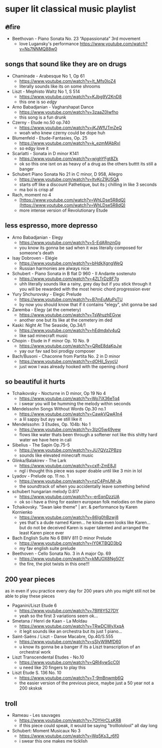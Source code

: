 # super lit classical music playlist

## 🔥fire 
- Beethovan - Piano Sonata No. 23 “Appassionata” 3rd movement
	- love Lugansky's performance https://www.youtube.com/watch?v=Ns7NNMQ88w0
 
## songs that sound like they are on drugs
- Chaminade - Arabesque No 1, Op 61
	- https://www.youtube.com/watch?v=It_Mfs0loZ4
	- literally sounds like its on some shrooms
- Liszt - Mephisto Waltz No 1, S 514
	- https://www.youtube.com/watch?v=KJbg9V2KnD8
	- this one is so *edgy*
- Arno Babadjanian - Vagharshapat Dance
	- https://www.youtube.com/watch?v=3zaaZ0Iwfho
	- this song is a fun drunk
- Czerny - Etude no.50 op.740
	- https://www.youtube.com/watch?v=jKJWfUTmZeQ
	- woah who knew czerny could be dope huh
- Blumenfeld - Etude-Fantasies, Op. 25
	- https://www.youtube.com/watch?v=k_ezmMAbRxI
	- so edgy love it
- Scarlatti - Sonata in D minor K141
	- https://www.youtube.com/watch?v=wjghYFgt8Zk
	- ok so this one isnt on as heavy of a drug as the others butttt its still a banger
- Schubert Piano Sonata No 21 in C minor, D 958, Allegro
	- https://www.youtube.com/watch?v=ltvKcZ9U5QA
	- starts off like a discount Pathetique, but its j chilling in like 3 seconds
	- ma boi is crisp af
- Rach, moment no 4
	- [https://www.youtube.com/watch?v=WhLDse5R8dQ](https://www.youtube.com/watch?v=WhLDse5R8dQ)
	- more intense version of Revolutionary Etude

## less espresso, more depresso
- Arno Babadjanian - Elegy
	- https://www.youtube.com/watch?v=5-EdARnznGg
	- you know its gonna be sad when it was literally composed for someone's death
- Isay Dobroven - Elégie
	- https://www.youtube.com/watch?v=bHdkXgngWeQ
	- Russian harmonies are always nice
- Schubert - Piano Sonata in B flat D 960 - II Andante sostenuto
	- https://www.youtube.com/watch?v=4ZLTrDz8F7g
	- uhh literally sounds like a rainy, grey day but if you stick through it you will be rewarded with the most heroic chord progression ever
- Yury Shchurovsky - Elegic Prelude
	- https://www.youtube.com/watch?v=B7mEuMuPsTU
	- by now you should know that if it contains "elegy", shit gonna be sad
- Zaremba - Elegy (at the cemetery)
	- https://www.youtube.com/watch?v=TsWruzhEGvw
	- another one but its like at the cemetery im ded
- Kaski: Night At The Seaside, Op.34/1
	- https://www.youtube.com/watch?v=hEdmdxIv4uQ
	- like sad minecraft music
- Chopin - Etude in F minor Op. 10 No. 9
	- https://www.youtube.com/watch?v=QReE8daKpJw
	- yay our fav sad boi prodigy composer
- Bach/Busoni - Chaconne from Partita No. 2 in D minor
	- https://www.youtube.com/watch?v=dOHiI_5yycU
	- just wow I was already hooked with the opening chord

## so beautiful it hurts
- Tchaikovsky - Nocturne in D minor, Op 19 No 4
	- https://www.youtube.com/watch?v=Wo7iX36eTq4
	- i swear you will be humming the melody within seconds
- Mendelssohn Songs Without Words Op.30 no.1
	- https://www.youtube.com/watch?v=CawkVQwA1n4
	- a lil sappy but ayy we still like it
- Mendelssohn: 3 Etudes, Op. 104b: No 1
	- https://www.youtube.com/watch?v=3lzO5w49yew
	- flows like water thats been through a softener not like this shitty hard water we have here in cali
- Sibelius - The Sapin Op.75-5
	- https://www.youtube.com/watch?v=JU7QVzZPBzg
	- sounds like elevated minecraft music
- Glinka/Balakirev - The Lark
	- https://www.youtube.com/watch?v=cxlf-ZmE8JI
	- ngl i thought this piece was super doable until like 3 min in lol
- Lyadov - Prelude op. 11 no. 1
	- https://www.youtube.com/watch?v=nzC4PnUM-Jk
	- the soundtrack of when you accidentally leave something behind 
- schubert hungarian melody D.817
	- https://www.youtube.com/watch?v=-erEqnDzzUA
	- ok so i have a thing for eastern european folk melodies on the piano
- Tchaikovsky. "Swan lake theme" | arr. & performance by Karen Kornienko
	- https://www.youtube.com/watch?v=86Ig0hBzwj8
	- yes that's a dude named Karen... he kinda even looks like Karen... but do not be deceived Karen is super talented and arranged the least Karen piece ever
- Bach English Suite No 6 BWV 811 D minor Prelude
	- https://www.youtube.com/watch?v=IY0KTBQD3bQ
	- my fav english suite prelude
- Beethoven - Cello Sonata No. 3 in A major Op. 69
	- https://www.youtube.com/watch?v=kMUOX8Ng5OY
	- the fire, the plot twists in this one!!!

## 200 year pieces
as in even if you practice every day for 200 years uhh you might still not be able to play these pieces 

- Paganini/Liszt Etude 6
	- https://www.youtube.com/watch?v=7Blf8Y527DY
	- yeah so the first 3 variations seem ok...
- Smetana / Henri de Kaan - La Moldau
	- https://www.youtube.com/watch?v=TRwDCWvXxqA
	- it legit sounds like an orchestra but its just 1 piano...
- Saint-Saëns / Liszt - Danse Macabre, Op.40/S.555
	- https://www.youtube.com/watch?v=sSIyW9MfD60
	- u know its gonna be a banger if its a Liszt transcription of an orchestral work
- Liszt Transcendental Etudes - No.10
	- https://www.youtube.com/watch?v=QRI4ywScC0I
	- u need like 20 fingers to play this
- Liszt  Etude S. 136 No. 10
	- https://www.youtube.com/watch?v=T-9mBnwmb6Q
	- the easier version of the previous piece, maybe just a 50 year not a 200 sksksk

## troll
- Rameau - Les sauvages
	- https://www.youtube.com/watch?v=7OYHrCLsKR8
	- if this piece could speak, it would be saying "trolllololool" all day long
- Schubert: Moment Musicaux No 3
	- https://www.youtube.com/watch?v=Wq5Ks3_r6f0
	- i swear this one makes me ticklish
